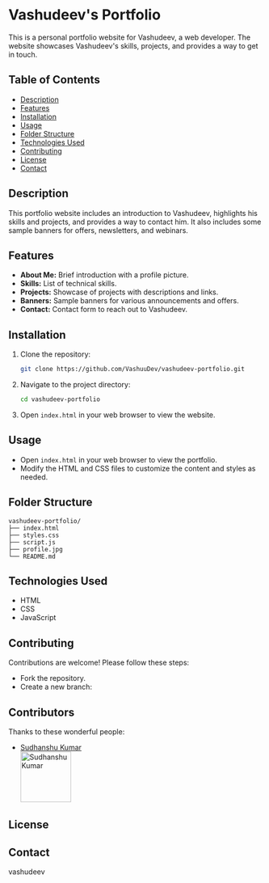 # Vashudeev's Portfolio

This is a personal portfolio website for Vashudeev, a web developer. The website showcases Vashudeev's skills, projects, and provides a way to get in touch.

## Table of Contents

- [Description](#description)
- [Features](#features)
- [Installation](#installation)
- [Usage](#usage)
- [Folder Structure](#folder-structure)
- [Technologies Used](#technologies-used)
- [Contributing](#contributing)
- [License](#license)
- [Contact](#contact)

## Description

This portfolio website includes an introduction to Vashudeev, highlights his skills and projects, and provides a way to contact him. It also includes some sample banners for offers, newsletters, and webinars.

## Features

- **About Me:** Brief introduction with a profile picture.
- **Skills:** List of technical skills.
- **Projects:** Showcase of projects with descriptions and links.
- **Banners:** Sample banners for various announcements and offers.
- **Contact:** Contact form to reach out to Vashudeev.

## Installation

1. Clone the repository:
    ```sh
    git clone https://github.com/VashuuDev/vashudeev-portfolio.git
    ```
2. Navigate to the project directory:
    ```sh
    cd vashudeev-portfolio
    ```
3. Open `index.html` in your web browser to view the website.

## Usage

- Open `index.html` in your web browser to view the portfolio.
- Modify the HTML and CSS files to customize the content and styles as needed.

## Folder Structure

```plaintext
vashudeev-portfolio/
├── index.html
├── styles.css
├── script.js
├── profile.jpg
└── README.md
```

##  Technologies Used

- HTML
- CSS
- JavaScript

## Contributing

Contributions are welcome! Please follow these steps:

- Fork the repository.
- Create a new branch:
## Contributors

Thanks to these wonderful people:

- [Sudhanshu Kumar](https://github.com/sudhaanshuu)  
  <img src="https://sudhanshuuu.netlify.app/images/user.png" width="100" alt="Sudhanshu Kumar">
## License

## Contact
vashudeev



